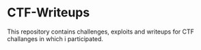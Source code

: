 # CTF-Writeups
This repository contains challenges, exploits and writeups for CTF challanges in which i participated.
